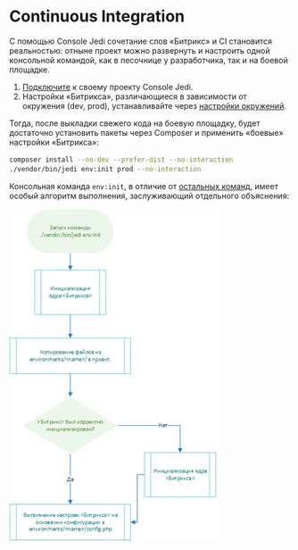 # Continuous Integration

С помощью Console Jedi сочетание слов «Битрикс» и CI становится реальностью: отныне проект можно развернуть и 
настроить одной консольной командой, как в песочнице у разработчика, так и на боевой площадке.

1. [Подключите](install.md) к своему проекту Console Jedi.
2. Настройки «Битрикса», различающиеся в зависимости от окружения (dev, prod), устанавливайте через 
[настройки окружений](environment.md).

Тогда, после выкладки свежего кода на боевую площадку, будет достаточно установить пакеты через Composer и 
применить «боевые» настройки «Битрикса»:

```bash
composer install --no-dev --prefer-dist --no-interaction
./vendor/bin/jedi env:init prod --no-interaction
```

Консольная команда `env:init`, в отличие от [остальных команд](command.md), имеет особый алгоритм выполнения, 
заслуживающий отдельного объяснения:

![env:init](ci-env-init-command.jpg)
